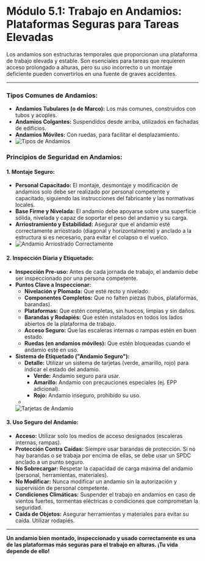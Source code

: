 # Módulo 5.1: Trabajo en Andamios: Plataformas Seguras para Tareas Elevadas

Los andamios son estructuras temporales que proporcionan una plataforma de trabajo elevada y estable. Son esenciales para tareas que requieren acceso prolongado a alturas, pero su uso incorrecto o un montaje deficiente pueden convertirlos en una fuente de graves accidentes.

---

### **Tipos Comunes de Andamios:**

*   **Andamios Tubulares (o de Marco):** Los más comunes, construidos con tubos y acoples.
*   **Andamios Colgantes:** Suspendidos desde arriba, utilizados en fachadas de edificios.
*   **Andamios Móviles:** Con ruedas, para facilitar el desplazamiento.
*   <!-- Visual Sugerido: Imágenes de los diferentes tipos de andamios. -->
    ![Tipos de Andamios](placeholder_tipos_andamios.png)

### **Principios de Seguridad en Andamios:**

#### **1. Montaje Seguro:**

*   **Personal Capacitado:** El montaje, desmontaje y modificación de andamios solo debe ser realizado por personal competente y capacitado, siguiendo las instrucciones del fabricante y las normativas locales.
*   **Base Firme y Nivelada:** El andamio debe apoyarse sobre una superficie sólida, nivelada y capaz de soportar el peso del andamio y su carga.
*   **Arriostramiento y Estabilidad:** Asegurar que el andamio esté correctamente arriostrado (diagonal y horizontalmente) y anclado a la estructura si es necesario, para evitar el colapso o el vuelco.
*   <!-- Visual Sugerido: Diagrama de un andamio correctamente arriostrado. -->
    ![Andamio Arriostrado Correctamente](placeholder_andamio_arriostrado.png)

#### **2. Inspección Diaria y Etiquetado:**

*   **Inspección Pre-uso:** Antes de cada jornada de trabajo, el andamio debe ser inspeccionado por una persona competente.
*   **Puntos Clave a Inspeccionar:**
    *   **Nivelación y Plomada:** Que esté recto y nivelado.
    *   **Componentes Completos:** Que no falten piezas (tubos, plataformas, barandas).
    *   **Plataformas:** Que estén completas, sin huecos, limpias y sin daños.
    *   **Barandas y Rodapiés:** Que estén instalados en todos los lados abiertos de la plataforma de trabajo.
    *   **Acceso Seguro:** Que las escaleras internas o rampas estén en buen estado.
    *   **Ruedas (en andamios móviles):** Que estén bloqueadas cuando el andamio esté en uso.
*   **Sistema de Etiquetado ("Andamio Seguro"):**
    *   **Detalle:** Utilizar un sistema de tarjetas (verde, amarillo, rojo) para indicar el estado del andamio.
        *   **Verde:** Andamio seguro para usar.
        *   **Amarillo:** Andamio con precauciones especiales (ej. EPP adicional).
        *   **Rojo:** Andamio inseguro, prohibido su uso.
    *   <!-- Visual Sugerido: Imágenes de las tarjetas de andamio (verde, amarillo, rojo). -->
    ![Tarjetas de Andamio](placeholder_tarjetas_andamio.png)

#### **3. Uso Seguro del Andamio:**

*   **Acceso:** Utilizar solo los medios de acceso designados (escaleras internas, rampas).
*   **Protección Contra Caídas:** Siempre usar barandas de protección. Si no hay barandas o se trabaja por encima de ellas, se debe usar un SPDC anclado a un punto seguro.
*   **No Sobrecargar:** Respetar la capacidad de carga máxima del andamio (personal, herramientas, materiales).
*   **No Modificar:** Nunca modificar un andamio sin la autorización y supervisión de personal competente.
*   **Condiciones Climáticas:** Suspender el trabajo en andamios en caso de vientos fuertes, tormentas eléctricas o condiciones que comprometan la seguridad.
*   **Caída de Objetos:** Asegurar herramientas y materiales para evitar su caída. Utilizar rodapiés.

---

**Un andamio bien montado, inspeccionado y usado correctamente es una de las plataformas más seguras para el trabajo en alturas. ¡Tu vida depende de ello!**

<!-- Elemento Interactivo Sugerido: Un "Escenario de Inspección de Andamios" donde el estudiante identifique peligros o elija la etiqueta correcta para un andamio. -->
<InteractiveScaffoldInspectionScenario />
